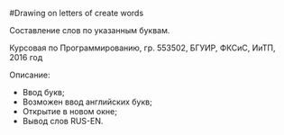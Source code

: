 #Drawing on letters of create words
 
 Составление слов по указанным буквам. 

 Курсовая по Программированию, гр. 553502, БГУИР, ФКСиС, ИиТП, 2016 год 

 Описание:

- Ввод букв;
- Возможен ввод английских букв;
- Открытие в новом окне;
- Вывод слов RUS-EN.

